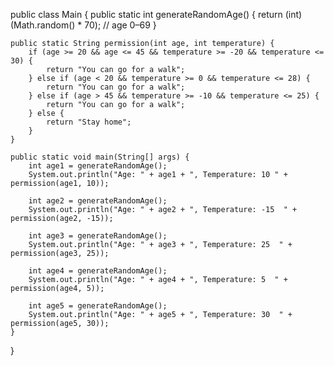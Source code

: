 public class Main {
    public static int generateRandomAge() {
        return (int)(Math.random() * 70); // age 0–69
    }

    public static String permission(int age, int temperature) {
        if (age >= 20 && age <= 45 && temperature >= -20 && temperature <= 30) {
            return "You can go for a walk";
        } else if (age < 20 && temperature >= 0 && temperature <= 28) {
            return "You can go for a walk";
        } else if (age > 45 && temperature >= -10 && temperature <= 25) {
            return "You can go for a walk";
        } else {
            return "Stay home";
        }
    }

    public static void main(String[] args) {
        int age1 = generateRandomAge();
        System.out.println("Age: " + age1 + ", Temperature: 10 " + permission(age1, 10));

        int age2 = generateRandomAge();
        System.out.println("Age: " + age2 + ", Temperature: -15  " + permission(age2, -15));

        int age3 = generateRandomAge();
        System.out.println("Age: " + age3 + ", Temperature: 25  " + permission(age3, 25));

        int age4 = generateRandomAge();
        System.out.println("Age: " + age4 + ", Temperature: 5  " + permission(age4, 5));

        int age5 = generateRandomAge();
        System.out.println("Age: " + age5 + ", Temperature: 30  " + permission(age5, 30));
    }
}
